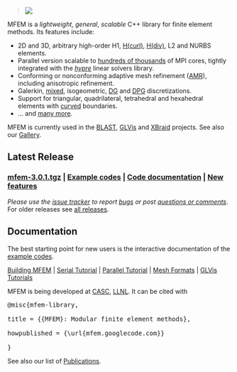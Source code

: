 > [![](http://images.mfem.googlecode.com/hg/logo-300.png)](https://code.google.com/p/mfem/wiki/Gallery)

MFEM is a _lightweight_, _general_, _scalable_ C++ library for finite element methods. Its features include:
  * 2D and 3D, arbitrary high-order H1, [H(curl)](http://doxygen.mfem.googlecode.com/hg/examples/README_files/index.html?hcurl), [H(div)](http://doxygen.mfem.googlecode.com/hg/examples/README_files/index.html?hdiv), L2 and NURBS elements.
  * Parallel version scalable to [hundreds of thousands](http://www.llnl.gov/casc/blast/parallel.php) of MPI cores, tightly integrated with the _[hypre](http://www.llnl.gov/CASC/hypre)_ linear solvers library.
  * Conforming or nonconforming adaptive mesh refinement ([AMR](http://doxygen.mfem.googlecode.com/hg/examples/README_files/index.html?amr)), including anisotropic refinement.
  * Galerkin, [mixed](http://doxygen.mfem.googlecode.com/hg/examples/README_files/index.html?mixed), isogeometric, [DG](http://doxygen.mfem.googlecode.com/hg/examples/README_files/index.html?dg) and [DPG](http://doxygen.mfem.googlecode.com/hg/examples/README_files/index.html?dpg) discretizations.
  * Support for triangular, quadrilateral, tetrahedral and hexahedral elements with [curved](https://code.google.com/p/glvis/wiki/MeshFormats#Curvilinear_and_more_general_meshes) boundaries.
  * ... and [many more](Features.md).

MFEM is currently used in the [BLAST](http://www.llnl.gov/casc/blast), [GLVis](http://glvis.googlecode.com) and [XBraid](http://www.llnl.gov/casc/xbraid) projects. See also our [Gallery](Gallery.md).

## Latest Release ##

### [mfem-3.0.1.tgz](http://goo.gl/Is2XJq) | [Example codes](http://doxygen.mfem.googlecode.com/hg/examples/README_files/index.html) | [Code documentation](http://doxygen.mfem.googlecode.com/hg/html/index.html) | [New features](http://mfem.googlecode.com/hg/CHANGELOG) ###

_Please use the [issue tracker](http://code.google.com/p/mfem/issues) to report [bugs](http://code.google.com/p/mfem/issues/entry?template=Defect%20report%20from%20user) or post [questions or comments](http://code.google.com/p/mfem/issues/entry?template=Question%20or%20Comment)_. For older releases see [all releases](https://code.google.com/p/mfem/wiki/Releases).


## Documentation ##

The best starting point for new users is the interactive documentation of the [example codes](http://doxygen.mfem.googlecode.com/hg/examples/README_files/index.html).

[Building MFEM](http://code.google.com/p/mfem/wiki/Building) | [Serial Tutorial](http://code.google.com/p/mfem/wiki/SerialTutorial) | [Parallel Tutorial](http://code.google.com/p/mfem/wiki/ParallelTutorial) | [Mesh Formats](http://code.google.com/p/glvis/wiki/MeshFormats) | [GLVis Tutorials](http://code.google.com/p/glvis/wiki)

MFEM is being developed at [CASC](http://computation.llnl.gov/casc/), [LLNL](https://www.llnl.gov/). It can be cited with
<pre>
@misc{mfem-library,<br>
title = {{MFEM}: Modular finite element methods},<br>
howpublished = {\url{mfem.googlecode.com}}<br>
}</pre>
See also our list of [Publications](Publications.md).